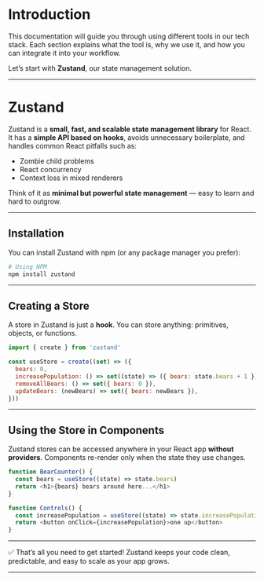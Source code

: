 # Introduction

This documentation will guide you through using different tools in our tech stack. Each section explains what the tool is, why we use it, and how you can integrate it into your workflow.

Let’s start with **Zustand**, our state management solution.

---

# Zustand


Zustand is a **small, fast, and scalable state management library** for React.
It has a **simple API based on hooks**, avoids unnecessary boilerplate, and handles common React pitfalls such as:

* Zombie child problems
* React concurrency
* Context loss in mixed renderers

Think of it as **minimal but powerful state management** — easy to learn and hard to outgrow.

---

## Installation

You can install Zustand with npm (or any package manager you prefer):

```bash
# Using NPM
npm install zustand
```

---

## Creating a Store

A store in Zustand is just a **hook**. You can store anything: primitives, objects, or functions.

```javascript
import { create } from 'zustand'

const useStore = create((set) => ({
  bears: 0,
  increasePopulation: () => set((state) => ({ bears: state.bears + 1 })),
  removeAllBears: () => set({ bears: 0 }),
  updateBears: (newBears) => set({ bears: newBears }),
}))
```

---

## Using the Store in Components

Zustand stores can be accessed anywhere in your React app **without providers**.
Components re-render only when the state they use changes.

```javascript
function BearCounter() {
  const bears = useStore((state) => state.bears)
  return <h1>{bears} bears around here...</h1>
}

function Controls() {
  const increasePopulation = useStore((state) => state.increasePopulation)
  return <button onClick={increasePopulation}>one up</button>
}
```

---

✅ That’s all you need to get started!
Zustand keeps your code clean, predictable, and easy to scale as your app grows.

---